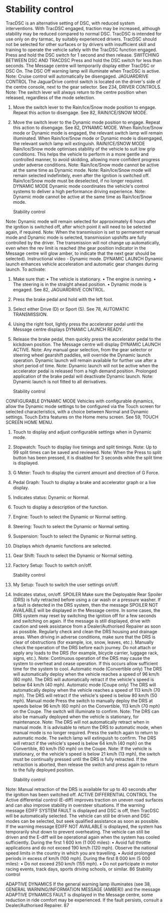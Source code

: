 # Stability control

TracDSC is an alternative setting of DSC, with
reduced system interventions. With TracDSC
engaged, traction may be increased, although
stability may be reduced compared to normal
DSC. TracDSC is intended for use only on dry
tarmac, by suitably experienced drivers.
TracDSC should not be selected for other
surfaces or by drivers with insufficient skill and
training to operate the vehicle safely with the
TracDSC function engaged.
Press and hold the DSC switch for 1 second
and then release.
SWITCHING BETWEEN DSC AND
TRACDSC
Press and hold the DSC switch for less than
seconds. The Message centre will temporarily
display either TracDSC or DSC On.
The DSC Off warning lamp will illuminate when
TracDSC is active.
Note: Cruise control will automatically be
disengaged.
JAGUARDRIVE CONTROL
The JaguarDrive control switch is located on
the driver's side of the centre console, next to
the gear selector. See 234, DRIVER CONTROLS.
Note: The switch lever will always return to the
centre position when released, regardless of the
mode selection.

1. Move the switch lever to the Rain/Ice/Snow
   mode position to engage. Repeat this action
   to disengage. See 82, RAIN/ICE/SNOW
   MODE.
2. Move the switch lever to the Dynamic mode
   position to engage. Repeat this action to
   disengage. See 82, DYNAMIC MODE.
   When Rain/Ice/Snow mode or Dynamic mode
   is engaged, the relevant switch lamp will remain
   illuminated.
   When Rain/Ice/Snow mode or Dynamic mode
   is disengaged, the relevant switch lamp will
   extinguish.
   RAIN/ICE/SNOW MODE
   Rain/Ice/Snow mode optimises
   stability of the vehicle to suit low
   grip conditions. This helps the
   vehicle to perform in a more gentle
   and controlled manner, to avoid
   skidding, allowing more confident
   progress under adverse conditions.
   Note: Rain/Ice/Snow mode cannot be active at
   the same time as Dynamic mode.
   Note: Rain/Ice/Snow mode will remain selected
   indefinitely, even after the ignition is switched
   off. Rain/Ice/Snow mode must be deselected,
   if no longer required.
   DYNAMIC MODE
   Dynamic mode coordinates the
   vehicle's control systems to deliver
   a high performance driving
   experience.
   Note: Dynamic mode cannot be active at the
   same time as Rain/Ice/Snow mode.

   Stability control

Note: Dynamic mode will remain selected for
approximately 6 hours after the ignition is
switched off, after which point it will need to be
selected again, if required.
Note: When the transmission is set to
permanent manual mode and Dynamic mode
is selected, transmission upshifts are fully
controlled by the driver. The transmission will
not change up automatically, even when the rev
limit is reached (the gear position indicator in
the Message centre will glow amber, to indicate
that the next gear should be selected).
Instructional video - Dynamic mode.
DYNAMIC LAUNCH
Dynamic launch enhances vehicle acceleration
and automatic gear changes during launch.
To activate:

1. Make sure that:
   •
   The vehicle is stationary.
   •
   The engine is running.
   •
   The steering is in the straight ahead
   position.
   •
   Dynamic mode is engaged. See 82,
   JAGUARDRIVE CONTROL.
2. Press the brake pedal and hold with the left
   foot.
3. Select either Drive (D) or Sport (S). See 78,
   AUTOMATIC TRANSMISSION.
4. Using the right foot, lightly press the
   accelerator pedal until the Message centre
   displays DYNAMIC LAUNCH READY.
5. Release the brake pedal, then quickly press
   the accelerator pedal to the kickdown
   position. The Message centre will display
   DYNAMIC LAUNCH ACTIVE.
   Note: Any manual gear selection, from the gear
   selector or steering wheel gearshift paddles,
   will override the Dynamic launch operation.
   Dynamic launch will remain available for further
   use after a short period of time.
   Note: Dynamic launch will not be active when
   the accelerator pedal is released from a high
   demand position.
   Prolonged application of the brake pedal will
   deactivate Dynamic launch.
   Note: Dynamic launch is not fitted to all
   derivatives.

   Stability control

CONFIGURABLE DYNAMIC MODE
Vehicles with configurable dynamics, allow the
Dynamic mode settings to be configured via the
Touch screen for selected characteristics, with
a choice between Normal and Dynamic settings.
Touch Extra features on the Home menu
screen. See 59, TOUCH SCREEN HOME MENU.

1. Touch to display and adjust configurable
   settings when in Dynamic mode.
2. Stopwatch: Touch to display live timings
   and split timings.
   Note: Up to 99 split times can be saved and
   reviewed.
   Note: When the Press to split button has
   been pressed, it is disabled for 3 seconds
   while the split time is displayed.
3. G Meter: Touch to display the current
   amount and direction of G Force.
4. Pedal Graph: Touch to display a brake and
   accelerator graph or a live display.
5. Indicates status: Dynamic or Normal.
6. Touch to display a description of the
   function.
7. Engine: Touch to select the Dynamic or
   Normal setting.
8. Steering: Touch to select the Dynamic or
   Normal setting.
9. Suspension: Touch to select the Dynamic
   or Normal setting.
10. Displays which dynamic functions are
    selected.
11. Gear Shift: Touch to select the Dynamic or
    Normal setting.
12. Factory Setup: Touch to switch on/off.

    Stability control

13. My Setup: Touch to switch the user settings
    on/off.
14. Indicates status, on/off.
    SPOILER
    Make sure the Deployable Rear Spoiler
    (DRS) is fully retracted before using a
    car wash or a pressure washer.
    If a fault is detected in the DRS system, then
    the message SPOILER NOT AVAILABLE will be
    displayed in the Message centre. In some cases,
    the DRS system may reset by switching the
    ignition off for a few seconds and switching on
    again. If the message is still displayed, drive
    with caution and seek assistance from a
    Dealer/Authorised Repairer as soon as possible.
    Regularly check and clean the DRS housing and
    drainage areas.
    When driving in adverse conditions, make sure
    that the DRS is clear of obstructions (for
    example, ice, snow, leaves, etc.). Manually
    check the operation of the DRS before each
    journey.
    Do not attach or apply any loads to the DRS (for
    example, bicycle carrier, luggage rack, signs,
    etc.).
    Note: Continuous operation of the DRS may
    cause the system to overheat and cease
    operation. If this occurs allow sufficient time
    for the system to cool.
    Automatic mode (Convertible only)
    The DRS will automatically deploy when the
    vehicle reaches a speed of 96 km/h (60 mph).
    The DRS will automatically retract if the
    vehicle's speed is below 64 km/h (40 mph).
    Automatic mode (Coupe only)
    The DRS will automatically deploy when the
    vehicle reaches a speed of 113 km/h (70 mph).
    The DRS will retract if the vehicle's speed is
    below 80 km/h (50 mph).
    Manual mode
    Press the switch to manually deploy the DRS
    at speeds below 96 km/h (60 mph) on the
    Convertible, 113 km/h (70 mph) on the Coupe.
    The switch will illuminate to confirm.
    Note: The DRS can also be manually deployed
    when the vehicle is stationary, for maintenance.
    Note: The DRS will not automatically retract
    when in manual mode. It is advisable to return
    the DRS to automatic mode, when manual mode
    is no longer required.
    Press the switch again to return to automatic
    mode. The switch lamp will extinguish to
    confirm. The DRS will retract if the vehicle's
    speed is below 64 km/h (40 mph) on the
    Convertible, 80 km/h (50 mph) on the Coupe.
    Note: If the vehicle is stationary, or the vehicle's
    speed is below 21 km/h (13 mph), the switch
    must be continually pressed until the DRS is
    fully retracted. If the retraction is aborted, then
    release the switch and press again to return to
    the fully deployed position.

    Stability control

Note: Manual retraction of the DRS is available
for up to 40 seconds after the ignition has been
switched off.
ACTIVE DIFFERENTIAL CONTROL
The Active differential control (E-diff) improves
traction on uneven road surfaces and can also
improve stability in oversteer situations.
If the warning message EDIFF SYSTEM FAULT
is displayed and DSC is off, then TracDSC will
be automatically selected. The vehicle can still
be driven and DSC modes can be selected, but
seek qualified assistance as soon as possible.
If the warning message EDIFF NOT AVAILABLE
is displayed, the system has temporarily shut
down to prevent overheating. The vehicle can
still be driven and the E-diff will be operational
again when the system has cooled sufficiently.
During the first 1 600 km (1 000 miles):
•
Avoid full throttle applications and do not
exceed 190 km/h (120 mph). Observe the
national speed limits in the country in which
you are travelling.
•
Avoid prolonged periods in excess of
km/h (100 mph).
During the first 8 000 km (5 000 miles):
•
Do not exceed 250 km/h (155 mph).
•
Do not participate in motor racing events,
track days, sports driving schools, or
similar.
86
Stability control

ADAPTIVE DYNAMICS
If the general warning lamp illuminates (see 38,
GENERAL WARNING/INFORMATION MESSAGE
(AMBER)) and the message ADAPTIVE
DYNAMICS FAULT is displayed in the Message
centre, some reduction in ride comfort may be
experienced. If the fault persists, consult a
Dealer/Authorised Repairer.
87